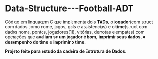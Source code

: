 # Data-Structure---Football-ADT

Código em linguagem C que implementa dois **TADs**, o **jogador**(com struct com dados como nome, jogos, gols e assistencias) e o **time**(struct com dados nome, pontos,
jogadores(11), vitórias, derrotas e empates) com operações que **avaliam se um jogador é bom**, **imprimir seus dados**, **o desempenho do time** e **imprimir o time**.

**Projeto feito para estudo da cadeira de Estrutura de Dados.**
